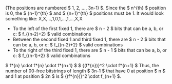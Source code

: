 (The positions are numbered $ 1, 2, ..., 3n-1) $.
Since the $ n^{th} $ position is 0, the $ {n-1}^{th} $ and $ {n+1}^{th} $ positions must be 1.
It would look something like: X,X,...,1,0,1,...,1,...,X,X

<ul>
    <li> To the left of the first fixed 1, there are $ n - 2 $ bits that can be a, b, or c: $ f_{(n-2)+2} $ valid combinations
    <li> Between the second fixed 1 and third fixed 1, there are $ n - 2 $ bits that can be a, b, or c: $ f_{(n-2)+2} $ valid combinations
    <li> To the right of the third fixed 1, there are $ n - 1 $ bits that can be a, b, or c: $ f_{(n-1)+2} $ valid combinations
</ul>
$ f*{n} \cdot f*{n} \cdot f*{n+1} $ 
$ {(f*{n})}^2 \cdot f*{n+1} $ 
Thus, the number of 00-free bitstrings of length $ 3n-1 $ that have 0 at position $ n $ and 1 at position $ 2n $ is $ {(f*{n})}^2 \cdot f_{n+1} $.

